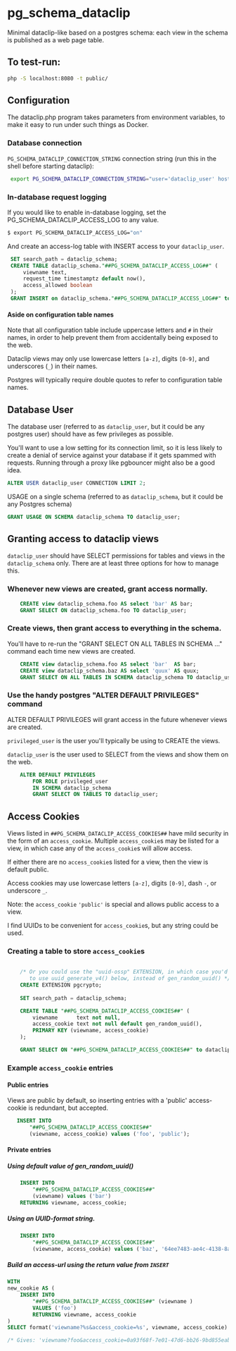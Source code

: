 # pg_schema_dataclip
Minimal dataclip-like based on a postgres schema: each view in the schema is published as a web page table.

## To test-run:

```bash
php -S localhost:8080 -t public/
```

## Configuration

The dataclip.php program takes parameters from environment variables, to 
make it easy to run under such things as Docker. 


### Database connection

`PG_SCHEMA_DATACLIP_CONNECTION_STRING` connection string (run this in 
the shell before starting dataclip):


```bash
 export PG_SCHEMA_DATACLIP_CONNECTION_STRING="user='dataclip_user' host='pghost' dbname='pgdatabase' password='pgpassword' sslmode='require'
```

### In-database request logging

If you would like to enable in-database logging, set the PG_SCHEMA_DATACLIP_ACCESS_LOG to any value.
 
```bash
$ export PG_SCHEMA_DATACLIP_ACCESS_LOG="on"
```

And create an access-log table with INSERT access to your `dataclip_user`.

```sql
 SET search_path = dataclip_schema;
 CREATE TABLE dataclip_schema."##PG_SCHEMA_DATACLIP_ACCESS_LOG##" (
     viewname text,
     request_time timestamptz default now(),
     access_allowed boolean
 );
 GRANT INSERT on dataclip_schema."##PG_SCHEMA_DATACLIP_ACCESS_LOG##" to dataclip_user;
```

#### Aside on configuration table names

Note that all configuration table include uppercase letters and `#` in their names, in order to help prevent them from accidentally being exposed to the web.

Dataclip views may only use lowercase letters `[a-z]`, digits `[0-9]`, and underscores (`_`) in their names.

Postgres will typically require double quotes to refer to configuration table names.



## Database User 

The database user (referred to as `dataclip_user`, but it could be any 
postgres user) should have as few privileges as possible.

You'll want to use a low setting for its connection limit, so it is less 
likely to create a denial of service against your database if it gets 
spammed with requests. Running through a proxy like pgbouncer might also be 
a good idea.

 
```sql
ALTER USER dataclip_user CONNECTION LIMIT 2;
```

USAGE on a single schema (referred to as `dataclip_schema`, but it could be 
any Postgres schema)
 
```sql
GRANT USAGE ON SCHEMA dataclip_schema TO dataclip_user;
```

## Granting access to dataclip views

`dataclip_user` should have SELECT permissions for tables and views in the
`dataclip_schema` only.  There are at least three options for how to manage this.

### Whenever new views are created, grant access normally.

```sql
    CREATE view dataclip_schema.foo AS select 'bar' AS bar;
    GRANT SELECT ON dataclip_schema.foo TO dataclip_user;
```
### Create views, then grant access to everything in the schema.  

You'll have to re-run the "GRANT SELECT ON ALL TABLES IN SCHEMA ..." command 
each time new views are created.

```sql
    CREATE view dataclip_schema.foo AS select 'bar'  AS bar;
    CREATE view dataclip_schema.baz AS select 'quux' AS quux;
    GRANT SELECT ON ALL TABLES IN SCHEMA dataclip_schema TO dataclip_user;
```

### Use the handy postgres "ALTER DEFAULT PRIVILEGES" command

ALTER DEFAULT PRIVILEGES will grant access in the future whenever views are created.

`privileged_user` is the user you'll typically be using to CREATE the 
views.

`dataclip_user` is the user used to SELECT from the views and show them on the web.

```sql
    ALTER DEFAULT PRIVILEGES 
        FOR ROLE privileged_user
        IN SCHEMA dataclip_schema 
        GRANT SELECT ON TABLES TO dataclip_user;
```

## Access Cookies

Views listed in `##PG_SCHEMA_DATACLIP_ACCESS_COOKIES##` have mild security in 
the form of an `access_cookie`.  Multiple `access_cookie`s may be listed for a view, in 
which case any of the `access_cookie`s will allow access.

If either there are no `access_cookie`s listed for a view, then the view is default public. 

Access cookies may use lowercase letters `[a-z]`, digits `[0-9]`, dash `-`, or underscore `_`.

Note: the `access_cookie` `'public'` is special and allows public access to a view.

I find UUIDs to be convenient for `access_cookie`s, but any string could be used.

### Creating a table to store `access_cookie`s

```sql

    /* Or you could use the "uuid-ossp" EXTENSION, in which case you'd want
       to use uuid_generate_v4() below, instead of gen_random_uuid() */
    CREATE EXTENSION pgcrypto; 
    
    SET search_path = dataclip_schema;

    CREATE TABLE "##PG_SCHEMA_DATACLIP_ACCESS_COOKIES##" (
        viewname      text not null, 
        access_cookie text not null default gen_random_uuid(),
        PRIMARY KEY (viewname, access_cookie)
    );

    GRANT SELECT ON "##PG_SCHEMA_DATACLIP_ACCESS_COOKIES##" to dataclip_user;
 ```
 
### Example `access_cookie` entries
 
 
#### Public entries
 
Views are public by default, so inserting entries with a 'public' access-cookie is redundant, but accepted.


       
 ```sql
    INSERT INTO 
        "##PG_SCHEMA_DATACLIP_ACCESS_COOKIES##" 
        (viewname, access_cookie) values ('foo', 'public');
```
#### Private entries

##### Using default value of gen_random_uuid()

```sql
    INSERT INTO 
        "##PG_SCHEMA_DATACLIP_ACCESS_COOKIES##" 
        (viewname) values ('bar')
    RETURNING viewname, access_cookie;
```
 
##### Using an UUID-format string.
    
```sql
    INSERT INTO 
        "##PG_SCHEMA_DATACLIP_ACCESS_COOKIES##" 
        (viewname, access_cookie) values ('baz', '64ee7483-ae4c-4138-8a94-6fb09adefe3b');
```

##### Build an access-url using the return value from `INSERT`

```sql
WITH
new_cookie AS (
    INSERT INTO
        "##PG_SCHEMA_DATACLIP_ACCESS_COOKIES##" (viewname )
        VALUES ('foo')
        RETURNING viewname, access_cookie
)
SELECT format('viewname?%s&access_cookie=%s', viewname, access_cookie) FROM new_cookie

/* Gives: 'viewname?foo&access_cookie=0a93f68f-7e01-47d6-bb26-9bd855eaba92' */
```


